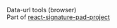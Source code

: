Data-url tools (browser)  
Part of [react-signature-pad-project](https://github.com/australis-technica/react-signature-pad-project)  

